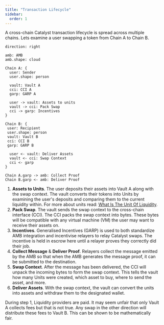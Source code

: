 ```yaml
---
title: "Transaction Lifecycle"
sidebar:
  order: 1
---
```


A cross-chain Catalyst transaction lifecycle is spread across multiple chains. Lets examine a user swapping a token from Chain A to Chain B.

```d2
direction: right

amb: AMB
amb.shape: cloud

Chain A: {
  user: Sender
  user.shape: person

  vault: Vault A
  cci: CCI A
  garp: GARP A

  user -> vault: Assets to units
  vault -> cci: Pack Swap
  cci -> garp: Incentives
}

Chain B: {
 user: Recipient
 user.shape: person
 vault: Vault B
 cci: CCI B
 garp: GARP B

  user <- vault: Deliver Assets
  vault <- cci: Swap Context
  cci <- garp
}

Chain A.garp -> amb: Collect Proof
Chain B.garp <- amb: Deliver Proof
```

1. **Assets to Units**. The user deposits their assets into Vault A along with the swap context. The vault converts their tokens into Units by examining the user's deposits and comparing them to the current liquidity within. For more about units read: [What Is The Unit Of Liquidity](/introduction/how-it-works#what-is-the-unit-of-liquidity).
2. **Pack Swap**. The vault sends the swap context to the cross-chain interface (CCI). The CCI packs the swap context into bytes. These bytes will be compatible with any virtual machine (VM) the user may want to receive their assets on.
3. **Incentives**. Generalised Incentives (GARP) is used to both standardize AMB integration and incentivise relayers to relay Catalyst swaps. The incentive is held in escrow here until a relayer proves they correctly did their job.
4. **Collect Message** & **Deliver Proof**. Relayers collect the message emitted by the AMB so that when the AMB generates the message proof, it can be submitted to the destination.
5. **Swap Context**. After the message has been delivered, the CCI will unpack the incoming bytes to form the swap context. This tells the vault how many Units were created, which asset to buy, where to send the asset, and more.
6. **Deliver Assets**. With the swap context, the vault can convert the units into assets and withdraw them to the designated wallet.

During step 1, Liquidity providers are paid. It may seem unfair that only Vault A collects fees but that is not true. Any swap in the other direction will distribute these fees to Vault B. This can be shown to be mathematically fair.
